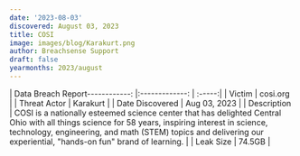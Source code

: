 ```yaml
---
date: '2023-08-03'
discovered: August 03, 2023
title: COSI
image: images/blog/Karakurt.png
author: Breachsense Support
draft: false
yearmonths: 2023/august
---
```


| Data Breach Report------------:     |:-------------:    | :-----:|
| Victim      | cosi.org      | 
| Threat Actor      | Karakurt      | 
| Date Discovered      | Aug 03, 2023      | 
| Description      | COSI is a nationally esteemed science center that has delighted Central Ohio with all things science for 58 years, inspiring interest in science, technology, engineering, and math (STEM) topics and delivering our experiential, "hands-on fun" brand of learning.      | 
| Leak Size      | 74.5GB      | 

